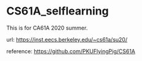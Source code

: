 # CS61A_selflearning

This is for CA61A 2020 summer.

url: https://inst.eecs.berkeley.edu/~cs61a/su20/

reference: https://github.com/PKUFlyingPig/CS61A